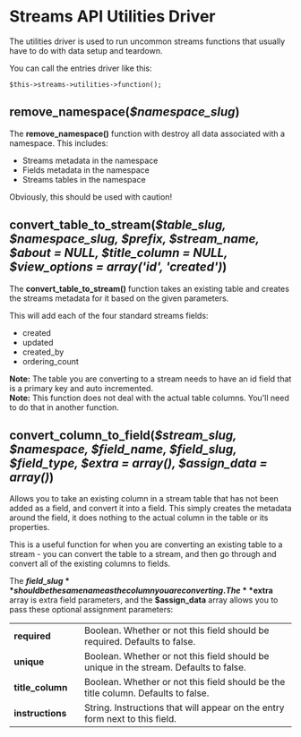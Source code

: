 # Streams API Utilities Driver

The utilities driver is used to run uncommon streams functions that usually have to do with data setup and teardown.

You can call the entries driver like this:

	$this->streams->utilities->function();

## remove\_namespace(<var>$namespace\_slug</var>)

The **remove\_namespace()** function with destroy all data associated with a namespace. This includes:

* Streams metadata in the namespace
* Fields metadata in the namespace
* Streams tables in the namespace

Obviously, this should be used with caution!

## convert\_table\_to\_stream(<var>$table\_slug, $namespace\_slug, $prefix, $stream\_name, $about = NULL, $title\_column = NULL, $view\_options = array('id', 'created')</var>)

The **convert\_table\_to\_stream()** function takes an existing table and creates the streams metadata for it based on the given parameters.

This will add each of the four standard streams fields:

* created
* updated
* created_by
* ordering_count

<div class="tip"><strong>Note:</strong> The table you are converting to a stream needs to have an id field that is a primary key and auto incremented.</div> 

<div class="tip"><strong>Note:</strong> This function does not deal with the actual table columns. You'll need to do that in another function.</div> 

## convert\_column\_to\_field(<var>$stream_slug, $namespace, $field\_name, $field\_slug, $field\_type, $extra = array(), $assign\_data = array()</var>)

Allows you to take an existing column in a stream table that has not been added as a field, and convert it into a field. This simply creates the metadata around the field, it does nothing to the actual column in the table or its properties.

This is a useful function for when you are converting an existing table to a stream - you can convert the table to a stream, and then go through and convert all of the existing columns to fields.

The **$field\_slug** should be the same name as the column you are converting. The **$extra** array is extra field parameters, and the **$assign\_data** array allows you to pass these optional assignment parameters:

<table>
	<tr>
		<td width="25%"><strong>required</strong>
		<td>Boolean. Whether or not this field should be required. Defaults to false.</td>
	</tr>
	<tr>
		<td><strong>unique</strong>
		<td>Boolean. Whether or not this field should be unique in the stream. Defaults to false.</td>
	</tr>
	<tr>
		<td><strong>title_column</strong>
		<td>Boolean. Whether or not this field should be the title column. Defaults to false.</td>
	</tr>
	<tr>
		<td><strong>instructions</strong>
		<td>String. Instructions that will appear on the entry form next to this field.</td>
	</tr>
</table>